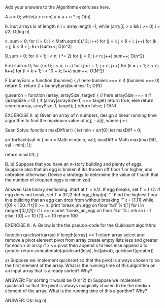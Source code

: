 Add your answers to the Algorithms exercises here.
 
 
 A.a = 0; while(a < n *n*n) a = a + n * n;
  O(n)

 b. inut arrays is of length n i = array.length -1; while (arry[i] > x && i >= 0) i = i/2;
 O(log n)

c. sum = 0; for (i = 0; i < Math.sqrt(n))/ 2; i++) for (j = i; j < 8 + i; j++) for (k = j; k < 8 + j; k++)sum++;
O(n^2)

D.sum = 0; for (i = 1; i < n; i *= 2) for (j = 0; j < n; j++) sum++;
O(n^2)

E.e) sum = 0; for (i = 0; i < n; i++) for (j = i + 1; j < n; j++) for (k = j + 1; k < n; k++) for (l = k + 1; l < 10 + k; l++) sum++;
O(N^2)

F.bunnyEars = function (bunnies) { // here bunnies === n if (bunnies === 0) return 0; return 2 + bunnyEars(bunnies-1); 
O(N)

g.search = function (array, arraySize, target) { // here arraySize === n if (arraySize > 0) { if (array[arraySize-1] === target) return true; else return search(array, arraySize-1, target); } return false; }
 O(N)


EXCERCISE II.
a) Given an array of n numbers, design a linear running time algorithm to find the maximum value of a[j] - a[i], where j ≥ i.

Sean Solve: function maxDiff(arr) { let min = arr[0]; let maxDiff = 0;

arr.forEach(val => { min = Math.min(min, val); maxDiff = Math.max(maxDiff, val - min); });

return maxDiff; }

B. 
b) Suppose that you have an n-story building and plenty of eggs. Suppose also that an egg is broken if itis thrown off floor f or higher, and unbroken otherwise. Devise a strategy to determine the value of f such that the number of dropped eggs is minimized.

Answer: Use binary sectioning. Start at f' = n/2. If egg breaks, set f' = f'/2. If egg does not break, set f' = 3f'/2
def egg_drop(n):
   ''' Find the highest floor in a building that an egg can drop from without breaking '''
   t = [1,11]
   while t[0] < 100:
       if t[1] >= n:
           print 'break_an_egg on floor %d' % t[1]
           for i in range(t[0],t[1]):
               if i >= n:
                   print  'break_an_egg on floor %d' % i
                   return i - 1
       else:
           t[0] += 10
           t[1] += 10
   return 100

EXERCISE III.
A.
Below is the the pseudo-code for the Quicksort algorithm:

function quicksort(array) if length(array) <= 1 return array select and remove a pivot element pivot from array create empty lists less and greater for each x in array if x <= pivot then append x to less else append x to greater return concatenate(quicksort(less), list(pivot), quicksort(greater))

a) Suppose we implement quicksort so that the pivot is always chosen to be the first element of the array. What is the running time of this algorithm on an input array that is already sorted? Why?

ANSWER: For sorting it would be O(n^2)
b) Suppose we implement quicksort so that the pivot is always magically chosen to be the median element of the array. What is the running time of this algorithm? Why?

ANSWER: O(n log n)
